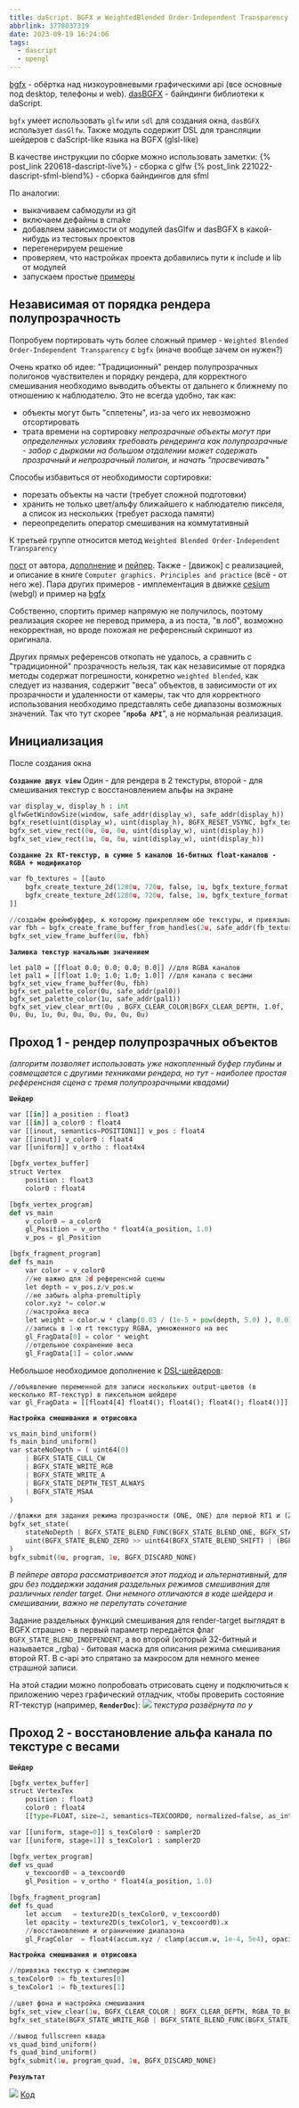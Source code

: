 ```yaml
---
title: daScript. BGFX и WeightedBlended Order-Independent Transparency
abbrlink: 3778037319
date: 2023-09-19 16:24:06
tags:
  - dascript
  - opengl
---
```



[bgfx](https://github.com/bkaradzic/bgfx) - обёртка над низкоуровневыми графическими api (все основные под desktop, телефоны и web).
[dasBGFX](https://github.com/borisbat/dasBGFX) - байндинги библиотеки к daScript.

`bgfx` умеет использовать `glfw` или `sdl` для создания окна, `dasBGFX` использует `dasGlfw`. Также модуль содержит DSL для трансляции шейдеров с daScript-like языка на BGFX (glsl-like)

В качестве инструкции по сборке можно использовать заметки:
{% post_link 220618-dascript-live%} - сборка с glfw
{% post_link 221022-dascript-sfml-blend%} - сборка байндингов для sfml

По аналогии:
- выкачиваем сабмодули из git
- включаем дефайны в cmake
- добавляем зависимости от модулей dasGlfw и dasBGFX в какой-нибудь из тестовых проектов
- перегенерируем решение
- проверяем, что настройках проекта добавились пути к include и lib от модулей
- запускаем простые [примеры](https://github.com/borisbat/dasBGFX/blob/main/examples/01_hello_triangle.das)

## Независимая от порядка рендера полупрозрачность

Попробуем портировать чуть более сложный пример - `Weighted Blended Order-Independent Transparency` с `bgfx` (иначе вообще зачем он нужен?)

Очень кратко об идее:
"Традиционный" рендер полупрозрачных полигонов чувствителен и порядку рендера, для корректного смешивания необходимо выводить объекты от дальнего к ближнему по отношению к наблюдателю. Это не всегда удобно, так как:
- объекты могут быть "сплетены", из-за чего их невозможно отсортировать
- трата времени на сортировку
*непрозрачные объекты могут при определенных условиях требовать рендеринга как полупрозрачные - забор с дырками на большом отдалении может содержать прозрачный и непрозрачный полигон, и начать "просвечивать"*

Способы избавиться от необходимости сортировки:
- порезать объекты на части (требует сложной подготовки)
- хранить не только цвет/альфу ближайшего к наблюдателю пикселя, а список из нескольких (требует расхода памяти)
- переопределить оператор смешивания на коммутативный

К третьей группе относится метод `Weighted Blended Order-Independent Transparency`

[пост](https://casual-effects.blogspot.com/2014/03/weighted-blended-order-independent.html) от автора, [дополнение](https://casual-effects.blogspot.com/2015/03/implemented-weighted-blended-order.html) и [пейпер](https://jcgt.org/published/0002/02/09/). Также - [движок] с реализацией, и описание в книге `Computer graphics. Principles and practice` (всё - от него же).
Пара других примеров - имплементация в движке [cesium](https://bagnell.github.io/cesium/Apps/Sandcastle/gallery/OIT.html) (webgl) и пример на [bgfx](https://bkaradzic.github.io/bgfx/examples.html#oit)

Собственно, спортить пример напрямую не получилось, поэтому реализация скорее не перевод примера, а из поста, "в лоб", возможно некорректная, но вроде похожая не референсный скриншот из оригинала.

Других прямых референсов откопать не удалось, а сравнить с "традиционной" прозрачность нельзя, так как независимые от порядка методы содержат погрешности, конкретно `weighted blended`, как следует из названия, содержит "веса" объектов, в зависимости от их прозрачности и удаленности от камеры, так что для корректного использования необходимо представлять себе диапазоны возможных значений. Так что тут скорее "**`проба API`**", а не нормальная реализация.

## Инициализация

После создания окна

**`Создание двух view`**
Один - для рендера в 2 текстуры, второй - для смешивания текстур с восстановлением альфы на экране
```python
var display_w, display_h : int
glfwGetWindowSize(window, safe_addr(display_w), safe_addr(display_h))
bgfx_reset(uint(display_w), uint(display_h), BGFX_RESET_VSYNC, bgfx_texture_format COUNT)
bgfx_set_view_rect(0u, 0u, 0u, uint(display_w), uint(display_h))
bgfx_set_view_rect(1u, 0u, 0u, uint(display_w), uint(display_h))
```

**`Создание 2х RT-текстур, в сумме 5 каналов 16-битных float-каналов - RGBA + модификатор`**
```python
var fb_textures = [[auto 
    bgfx_create_texture_2d(1280u, 720u, false, 1u, bgfx_texture_format RGBA16F, BGFX_TEXTURE_RT, null);
    bgfx_create_texture_2d(1280u, 720u, false, 1u, bgfx_texture_format R16F, BGFX_TEXTURE_RT, null)
]]

//создаём фреймбуффер, к которому прикрепляем обе текстуры, и привязываем его к первому view
var fbh = bgfx_create_frame_buffer_from_handles(2u, safe_addr(fb_textures),true)
bgfx_set_view_frame_buffer(0u, fbh)
```

**`Заливка текстур начальным значением`**
```
let pal0 = [[float 0.0; 0.0; 0.0; 0.0]] //для RGBA каналов
let pal1 = [[float 1.0; 1.0; 1.0; 1.0]] //для канала с весами
bgfx_set_view_frame_buffer(0u, fbh)
bgfx_set_palette_color(0u, safe_addr(pal0))
bgfx_set_palette_color(1u, safe_addr(pal1))
bgfx_set_view_clear_mrt(0u , BGFX_CLEAR_COLOR|BGFX_CLEAR_DEPTH, 1.0f, 0u, 0u, 1u, 0u, 0u, 0u, 0u, 0u, 0u)
```

## Проход 1 - рендер полупрозрачных объектов
*(алгоритм позволяет использовать уже накопленный буфер глубины и совмещается с другими техниками рендера, но тут - наиболее простая референсная сцена с тремя полупрозрачными квадами)*

**`Шейдер`**

```python
var [[in]] a_position : float3
var [[in]] a_color0 : float4
var [[inout, semantics=POSITION1]] v_pos : float4
var [[inout]] v_color0 : float4
var [[uniform]] v_ortho : float4x4

[bgfx_vertex_buffer]
struct Vertex
    position : float3
    color0 : float4

[bgfx_vertex_program]
def vs_main
    v_color0 = a_color0
    gl_Position = v_ortho * float4(a_position, 1.0)
    v_pos = gl_Position

[bgfx_fragment_program]
def fs_main
    var color = v_color0
    //не важно для 2d референсной сцены
    let depth = v_pos.z/v_pos.w
    //не забыть alpha-premultiply
    color.xyz *= color.w
    //настройка веса
    let weight = color.w * clamp(0.03 / (1e-5 + pow(depth, 5.0) ), 0.01, 3000.0)
    //запись в 1-ю rt текстуру RGBA, умноженного на вес
    gl_FragData[0] = color * weight
    //отдельное сохранение веса
    gl_FragData[1] = color.wwww
```

Небольшое необходимое дополнение к [DSL-шейдеров](https://github.com/GaijinEntertainment/daScript/blob/master/modules/dasGlsl/glsl/glsl_common.das#L121):
```
//объявление переменной для записи нескольких output-цветов (в несколько RT-текстур) в пиксельном шейдере
var gl_FragData = [[float4[4] float4(); float4(); float4(); float4()]]
```

**`Настройка смешивания и отрисовка`**

```python
vs_main_bind_uniform()
fs_main_bind_uniform()
var stateNoDepth = ( uint64(0)
    | BGFX_STATE_CULL_CW
    | BGFX_STATE_WRITE_RGB
    | BGFX_STATE_WRITE_A
    | BGFX_STATE_DEPTH_TEST_ALWAYS
    | BGFX_STATE_MSAA
)

//флажки для задания режима прозрачности (ONE, ONE) для первой RT1 и (ZERO, SRC_COLOR) для RT2
bgfx_set_state(
    stateNoDepth | BGFX_STATE_BLEND_FUNC(BGFX_STATE_BLEND_ONE, BGFX_STATE_BLEND_ONE) | BGFX_STATE_BLEND_INDEPENDENT,
    uint(BGFX_STATE_BLEND_ZERO >> uint64(BGFX_STATE_BLEND_SHIFT) | (BGFX_STATE_BLEND_SRC_COLOR >> uint64(BGFX_STATE_BLEND_SHIFT) << uint64(4))) //separate blendState for RT1
)
bgfx_submit(0u, program, 1u, BGFX_DISCARD_NONE)
```

*В пейпере автора рассматривается этот подход и альтернативный, для gpu без поддержки задания раздельных режимов смешивания для различных render target. Они немного отличаются в коде шейдера и смешивании, важно не перепутать сочетание*

Задание раздельных функций смешивания для render-target выглядят в BGFX страшно - в первый параметр передаётся флаг `BGFX_STATE_BLEND_INDEPENDENT`, а во второй (который 32-битный и называется _rgba) - битовая маска для описания режима смешивания второй RT. В c-api это спрятано за макросом для немного менее страшной записи.

На этой стадии можно попробовать отрисовать сцену и подключиться к приложению через графический отладчик, чтобы проверить состояние RT-текстур (например, **`RenderDoc`**):
![](230919-dascript-bgfx-wbiot/bgfx_renderdoc_small.png)
*текстура развёрнута по y*

## Проход 2 - восстановление альфа канала по текстуре с весами

**`Шейдер`**

```python
[bgfx_vertex_buffer]
struct VertexTex
    position : float3
    color0 : float4
    [[type=FLOAT, size=2, semantics=TEXCOORD0, normalized=false, as_int=false]] uv : float2

var [[uniform, stage=0]] s_texColor0 : sampler2D
var [[uniform, stage=1]] s_texColor1 : sampler2D

[bgfx_vertex_program]
def vs_quad
    v_texcoord0 = a_texcoord0
    gl_Position = v_ortho * float4(a_position, 1.0)

[bgfx_fragment_program]
def fs_quad
    let accum   = texture2D(s_texColor0, v_texcoord0)
    let opacity = texture2D(s_texColor1, v_texcoord0).x
    //восстановление и ограничение диапазона
    gl_FragColor  = float4(accum.xyz / clamp(accum.w, 1e-4, 5e4), opacity)
```

**`Настройка смешивания и отрисовка`**

```python
//привязка текстур к сэмплерам
s_texColor0 := fb_textures[0]
s_texColor1 := fb_textures[1]

//цвет фона и настройка смешивания
bgfx_set_view_clear(1u, BGFX_CLEAR_COLOR | BGFX_CLEAR_DEPTH, RGBA_TO_BGFX_UCOLOR(0.75, 0.75, 0.75, 1.0), 1.0f, 0u)
bgfx_set_state(BGFX_STATE_WRITE_RGB | BGFX_STATE_BLEND_FUNC(BGFX_STATE_BLEND_INV_SRC_ALPHA, BGFX_STATE_BLEND_SRC_ALPHA), 0u)

//вывод fullscreen квада
vs_quad_bind_uniform()
fs_quad_bind_uniform()
bgfx_submit(1u, program_quad, 1u, BGFX_DISCARD_NONE)
```

**`Результат`**

![](230919-dascript-bgfx-wbiot/bgfx_oit_small.png)
[Код](https://github.com/spiiin/dascript_trivial_examples/blob/main/das_bgfx_hello_wboit/das_bgfx_hello_wboit.das)